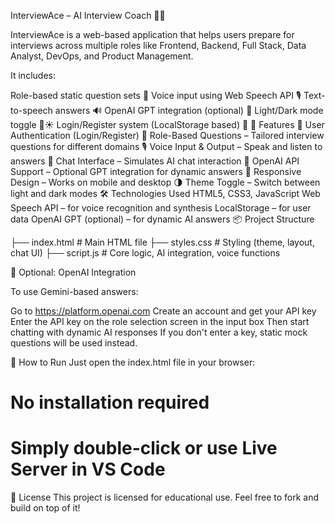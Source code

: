 InterviewAce – AI Interview Coach 🧠💬

InterviewAce is a web-based application that helps users prepare for interviews across multiple roles like Frontend, Backend, Full Stack, Data Analyst, DevOps, and Product Management.

It includes:

Role-based static question sets 🎯
Voice input using Web Speech API 🎙️
Text-to-speech answers 🔊
OpenAI GPT integration (optional) 🤖
Light/Dark mode toggle 🌙☀️
Login/Register system (LocalStorage based) 🔐
🚀 Features
🔐 User Authentication (Login/Register)
🧩 Role-Based Questions – Tailored interview questions for different domains
🎙️ Voice Input & Output – Speak and listen to answers
💬 Chat Interface – Simulates AI chat interaction
🧠 OpenAI API Support – Optional GPT integration for dynamic answers
🎨 Responsive Design – Works on mobile and desktop
🌗 Theme Toggle – Switch between light and dark modes
🛠️ Technologies Used
HTML5, CSS3, JavaScript
Web Speech API – for voice recognition and synthesis
LocalStorage – for user data
OpenAI GPT (optional) – for dynamic AI answers
📦 Project Structure

├── index.html        # Main HTML file
├── styles.css        # Styling (theme, layout, chat UI)
├── script.js           # Core logic, AI integration, voice functions

🤖 Optional: OpenAI Integration

To use Gemini-based answers:

Go to https://platform.openai.com
Create an account and get your API key
Enter the API key on the role selection screen in the input box
Then start chatting with dynamic AI responses
If you don't enter a key, static mock questions will be used instead.

🧪 How to Run
Just open the index.html file in your browser:

# No installation required
# Simply double-click or use Live Server in VS Code
📄 License
This project is licensed for educational use. Feel free to fork and build on top of it!
